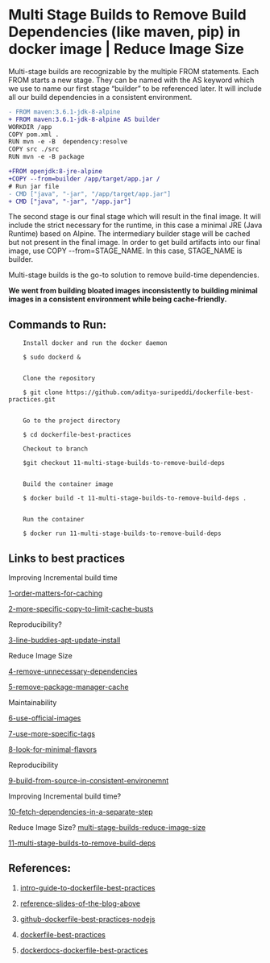 # Multi Stage Builds to Remove Build Dependencies (like maven, pip) in docker image | Reduce Image Size

Multi-stage builds are recognizable by the multiple FROM statements. Each FROM starts a new stage. They can be
named with the AS keyword which we use to name our first stage “builder” to be referenced later. It will include
all our build dependencies in a consistent environment.

```diff
- FROM maven:3.6.1-jdk-8-alpine
+ FROM maven:3.6.1-jdk-8-alpine AS builder
WORKDIR /app
COPY pom.xml .
RUN mvn -e -B  dependency:resolve
COPY src ./src
RUN mvn -e -B package

+FROM openjdk:8-jre-alpine
+COPY --from=builder /app/target/app.jar /
# Run jar file
- CMD ["java", "-jar", "/app/target/app.jar"]   
+ CMD ["java", "-jar", "/app.jar"]   
```

The second stage is our final stage which will result in the final image. It will include the strict necessary
for the runtime, in this case a minimal JRE (Java Runtime) based on Alpine. The intermediary builder stage will
be cached but not present in the final image. In order to get build artifacts into our final image, use
COPY --from=STAGE_NAME. In this case, STAGE_NAME is builder. 

Multi-stage builds is the go-to solution to remove build-time dependencies.


**We went from building bloated images inconsistently to building minimal images in a consistent environment while being cache-friendly.**


## Commands to Run: 

```
    Install docker and run the docker daemon
 
    $ sudo dockerd &    
 
 
    Clone the repository 
 
    $ git clone https://github.com/aditya-suripeddi/dockerfile-best-practices.git
 
 
    Go to the project directory 
 
    $ cd dockerfile-best-practices
 
    Checkout to branch 
  
    $git checkout 11-multi-stage-builds-to-remove-build-deps
  
 
    Build the container image
 
    $ docker build -t 11-multi-stage-builds-to-remove-build-deps . 
 
 
    Run the container
 
    $ docker run 11-multi-stage-builds-to-remove-build-deps
 ```


## Links to best practices

Improving Incremental build time

[1-order-matters-for-caching](https://github.com/aditya-suripeddi/dockerfile-best-practices/tree/1-order-matters-for-caching) 

[2-more-specific-copy-to-limit-cache-busts](https://github.com/aditya-suripeddi/dockerfile-best-practices/tree/2-more-specific-copy-to-limit-cache-busts)

Reproducibility?

[3-line-buddies-apt-update-install](https://github.com/aditya-suripeddi/dockerfile-best-practices/tree/3-line-buddies-apt-update-install)

Reduce Image Size

[4-remove-unnecessary-dependencies](https://github.com/aditya-suripeddi/dockerfile-best-practices/tree/4-remove-unnecessary-dependencies)

[5-remove-package-manager-cache](https://github.com/aditya-suripeddi/dockerfile-best-practices/tree/5-remove-package-manager-cache)

Maintainability 

[6-use-official-images](https://github.com/aditya-suripeddi/dockerfile-best-practices/tree/6-use-official-images)

[7-use-more-specific-tags](https://github.com/aditya-suripeddi/dockerfile-best-practices/tree/7-user-more-specific-tags)

[8-look-for-minimal-flavors](https://github.com/aditya-suripeddi/dockerfile-best-practices/tree/8-look-for-mininal-flavors)

Reproducibility

[9-build-from-source-in-consistent-environemnt](https://github.com/aditya-suripeddi/dockerfile-best-practices/tree/9-build-from-source-in-consistent-environment)

Improving Incremental build time?

[10-fetch-dependencies-in-a-separate-step](https://github.com/aditya-suripeddi/dockerfile-best-practices/tree/10-fetch-dependencies-in-a-separate-step)

Reduce Image Size? [multi-stage-builds-reduce-image-size](https://blog.logrocket.com/reduce-docker-image-sizes-using-multi-stage-builds/#:~:text=Multi%2Dstage%20builds%20in%20Docker,easy%20to%20read%20and%20understand.)

[11-multi-stage-builds-to-remove-build-deps](https://github.com/aditya-suripeddi/dockerfile-best-practices/tree/11-multi-stage-builds-to-remove-build-deps.git)


## References:

  1.  [intro-guide-to-dockerfile-best-practices](https://www.docker.com/blog/intro-guide-to-dockerfile-best-practices/)

  2.  [reference-slides-of-the-blog-above](https://drive.google.com/file/d/16t_-DRTohzyVPJy6Cx8a3PxLQ-95CfYK/view)

  3.  [github-dockerfile-best-practices-nodejs](https://github.com/juan131/dockerfile-best-practices)
  
  4.  [dockerfile-best-practices](https://www.youtube.com/watch?v=JofsaZ3H1qM&t=391s)

  5.  [dockerdocs-dockerfile-best-practices](https://docs.docker.com/develop/develop-images/dockerfile_best-practices/)

